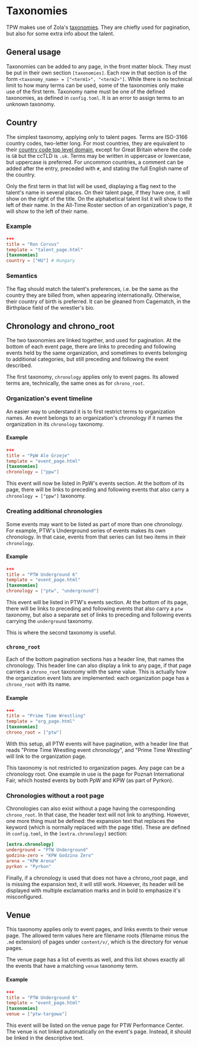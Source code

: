 # Taxonomies

TPW makes use of Zola's [taxonomies](https://www.getzola.org/documentation/content/taxonomies/).
They are chiefly used for pagination, but also for some extra info about the talent.

## General usage

Taxonomies can be added to any page, in the front matter block. They must be put in their own section `[taxonomies]`.
Each row in that section is of the form `<taxonomy_name> = ["<term1>", "<term2>"]`.
While there is no technical limit to how many terms can be used, some of the taxonomies only make use of the first term.
Taxonomy name must be one of the defined taxonomies, as defined in `config.toml`. It is an error to assign terms to an unknown taxonomy.

## Country

The simplest taxonomy, applying only to talent pages. Terms are ISO-3166 country codes, two-letter long.
For most countries, they are equivalent to their [country code top level domain](https://en.wikipedia.org/wiki/Country_code_top-level_domain), except for Great Britain where the code is `GB` but the ccTLD is `.uk`.
Terms may be written in uppercase or lowercase, but uppercase is preferred.
For uncommon countries, a comment can be added after the entry, preceded with `#`, and stating the full English name of the country.

Only the first term in that list will be used, displaying a flag next to the talent's name in several places.
On their talent page, if they have one, it will show on the right of the title.
On the alphabetical talent list it will show to the left of their name.
In the All-Time Roster section of an organization's page, it will show to the left of their name.


### Example

```toml
+++
title = "Ron Corvus"
template = "talent_page.html"
[taxonomies]
country = ["HU"] # Hungary
```

### Semantics

The flag should match the talent's preferences, i.e. be the same as the country they are billed from, when appearing internationally.
Otherwise, their country of birth is preferred. It can be gleaned from Cagematch, in the Birthplace field of the wrestler's bio.

## Chronology and chrono_root

The two taxonomies are linked together, and used for pagination.
At the bottom of each event page, there are links to preceding and following events held by the same organization, and sometimes to events belonging to additional categories, but still preceding and following the event described.

The first taxonomy, `chronology` applies only to event pages.
Its allowed terms are, technically, the same ones as for `chrono_root`. 

### Organization's event timeline

An easier way to understand it is to first restrict terms to organization names.
An event belongs to an organization's chronology if it names the organization in its `chronology` taxonomy.

#### Example

```toml
+++
title = "PpW Ale Grzeje"
template = "event_page.html"
[taxonomies]
chronology = ["ppw"]
```

This event will now be listed in PpW's events section.
At the bottom of its page, there will be links to preceding and following events that also carry a `chronology = ["ppw"]` taxonomy.

### Creating additional chronologies

Some events may want to be listed as part of more than one chronology. For example, PTW's Underground series of events makes its own chronology. In that case, events from that series can list two items in their `chronology`.

#### Example

```toml
+++
title = "PTW Underground 6"
template = "event_page.html"
[taxonomies]
chronology = ["ptw", "underground"]
```

This event will be listed in PTW's events section.
At the bottom of its page, there will be links to preceding and following events that also carry a `ptw` taxonomy, but also a separate set of links to preceding and following events carrying the `underground` taxonomy.

This is where the second taxonomy is useful.

### `chrono_root`

Each of the bottom pagination sections has a header line, that names the chronology. This header line can also display a link to any page, if that page carriers a `chrono_root` taxonomy with the same value.
This is actually how the organization event lists are implemented: each organization page has a `chrono_root` with its name.

#### Example

```toml
+++
title = "Prime Time Wrestling"
template = "org_page.html"
[taxonomies]
chrono_root = ["ptw"]
```

With this setup, all PTW events will have pagination, with a header line that reads "Prime Time Wrestling event chronology", and "Prime Time Wrestling" will link to the organization page.

This taxonomy is not restricted to organization pages. Any page can be a chronology root. One example in use is the page for Poznań International Fair, which hosted events by both PpW and KPW (as part of Pyrkon).

### Chronologies without a root page

Chronologies can also exist without a page having the corresponding `chrono_root`. In that case, the header text will not link to anything.
However, one more thing must be defined: the expansion text that replaces the keyword (which is normally replaced with the page title).
These are defined in `config.toml`, in the `[extra.chronology]` section:

```toml
[extra.chronology]
underground = "PTW Underground"
godzina-zero = "KPW Godzina Zero"
arena = "KPW Arena"
pyrkon = "Pyrkon"
```

Finally, if a chronology is used that does not have a chrono_root page, and is missing the expansion text, it will still work.
However, its header will be displayed with multiple exclamation marks and in bold to emphasize it's misconfigured.

## Venue

This taxonomy applies only to event pages, and links events to their venue page.
The allowed term values here are filename roots (filename minus the `.md` extension) of pages under `content/v/`, which is the directory for venue pages.

The venue page has a list of events as well, and this list shows exactly all the events that have a matching `venue` taxonomy term.


#### Example

```toml
+++
title = "PTW Underground 6"
template = "event_page.html"
[taxonomies]
venue = ["ptw-targowa"]
```

This event will be listed on the venue page for PTW Performance Center.
The venue is not linked automatically on the event's page. Instead, it should be linked in the descriptive text.

